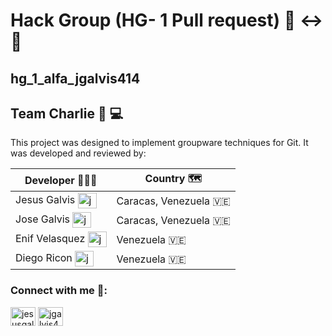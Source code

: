 
# Hack Group (HG- 1 Pull request) 👤 ↔️ 👤
## hg_1_alfa_jgalvis414
## Team Charlie 👼 💻

This project was designed to implement groupware techniques for Git. It was developed and reviewed by:



|  **Developer** 👨🏼‍💻| **Country**  🗺️|
| ------------ | ------------ |
|  Jesus Galvis <a href="https://github.com/jgalvis414" target="blank"><img align="center" src="https://cdn.jsdelivr.net/npm/simple-icons@3.0.1/icons/github.svg" alt="jgalvis414" height="25" width="30" /></a> | Caracas, Venezuela 🇻🇪  |
|   Jose Galvis <a href="https://github.com/josegalvis27" target="blank"><img align="center" src="https://cdn.jsdelivr.net/npm/simple-icons@3.0.1/icons/github.svg" alt="jgalvis414" height="25" width="30" /></a>| Caracas, Venezuela  🇻🇪 |
|  Enif Velasquez <a href="https://github.com/EnifVelasquez" target="blank"><img align="center" src="https://cdn.jsdelivr.net/npm/simple-icons@3.0.1/icons/github.svg" alt="jgalvis414" height="25" width="30" /></a>|  Venezuela  🇻🇪|
|  Diego Ricon <a href="https://github.com/diegoarff" target="blank"><img align="center" src="https://cdn.jsdelivr.net/npm/simple-icons@3.0.1/icons/github.svg" alt="jgalvis414" height="25" width="30" /></a> |  Venezuela  🇻🇪|






<h3 align="left">Connect with me 📧:</h3> 
<p align="left">
<a href="https://twitter.com/jesusgalvis_" target="blank"><img align="center" src="https://raw.githubusercontent.com/rahuldkjain/github-profile-readme-generator/master/src/images/icons/Social/twitter.svg" alt="jesusgalvis_" height="30" width="40" /></a>
<a href="https://github.com/jgalvis414" target="blank"><img align="center" src="https://cdn.jsdelivr.net/npm/simple-icons@3.0.1/icons/github.svg" alt="jgalvis414" height="30" width="40" /></a>
</p>



